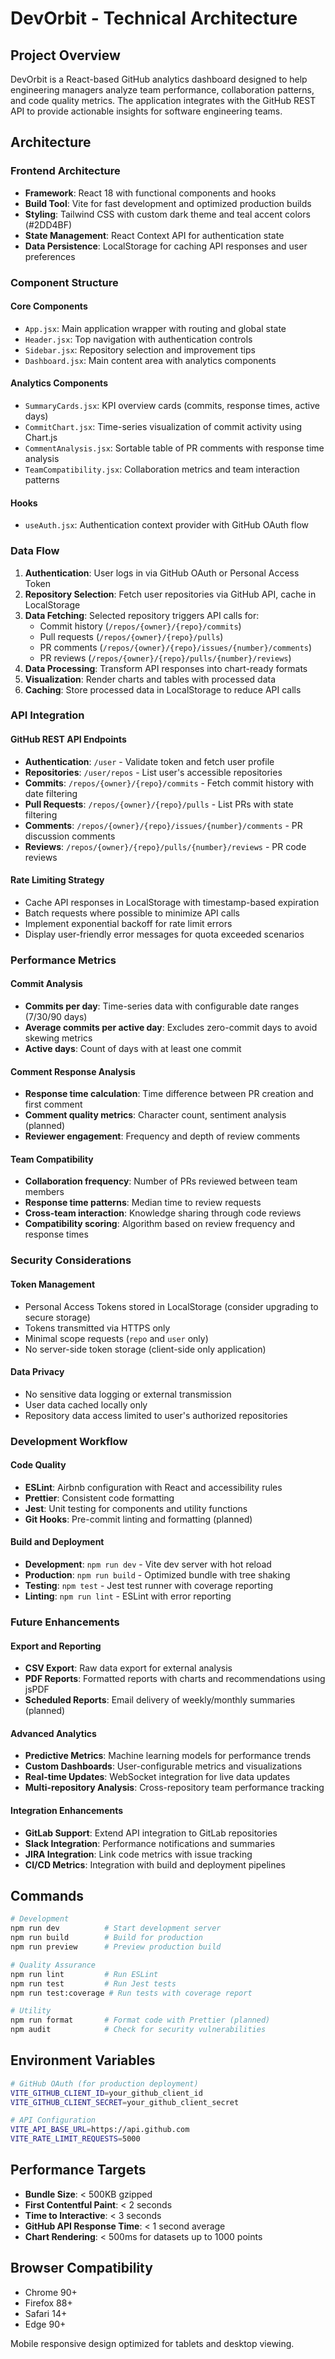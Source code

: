 # DevOrbit - Technical Architecture

## Project Overview

DevOrbit is a React-based GitHub analytics dashboard designed to help engineering managers analyze team performance, collaboration patterns, and code quality metrics. The application integrates with the GitHub REST API to provide actionable insights for software engineering teams.

## Architecture

### Frontend Architecture
- **Framework**: React 18 with functional components and hooks
- **Build Tool**: Vite for fast development and optimized production builds
- **Styling**: Tailwind CSS with custom dark theme and teal accent colors (#2DD4BF)
- **State Management**: React Context API for authentication state
- **Data Persistence**: LocalStorage for caching API responses and user preferences

### Component Structure

#### Core Components
- `App.jsx`: Main application wrapper with routing and global state
- `Header.jsx`: Top navigation with authentication controls
- `Sidebar.jsx`: Repository selection and improvement tips
- `Dashboard.jsx`: Main content area with analytics components

#### Analytics Components
- `SummaryCards.jsx`: KPI overview cards (commits, response times, active days)
- `CommitChart.jsx`: Time-series visualization of commit activity using Chart.js
- `CommentAnalysis.jsx`: Sortable table of PR comments with response time analysis
- `TeamCompatibility.jsx`: Collaboration metrics and team interaction patterns

#### Hooks
- `useAuth.jsx`: Authentication context provider with GitHub OAuth flow

### Data Flow

1. **Authentication**: User logs in via GitHub OAuth or Personal Access Token
2. **Repository Selection**: Fetch user repositories via GitHub API, cache in LocalStorage
3. **Data Fetching**: Selected repository triggers API calls for:
   - Commit history (`/repos/{owner}/{repo}/commits`)
   - Pull requests (`/repos/{owner}/{repo}/pulls`)
   - PR comments (`/repos/{owner}/{repo}/issues/{number}/comments`)
   - PR reviews (`/repos/{owner}/{repo}/pulls/{number}/reviews`)
4. **Data Processing**: Transform API responses into chart-ready formats
5. **Visualization**: Render charts and tables with processed data
6. **Caching**: Store processed data in LocalStorage to reduce API calls

### API Integration

#### GitHub REST API Endpoints
- **Authentication**: `/user` - Validate token and fetch user profile
- **Repositories**: `/user/repos` - List user's accessible repositories
- **Commits**: `/repos/{owner}/{repo}/commits` - Fetch commit history with date filtering
- **Pull Requests**: `/repos/{owner}/{repo}/pulls` - List PRs with state filtering
- **Comments**: `/repos/{owner}/{repo}/issues/{number}/comments` - PR discussion comments
- **Reviews**: `/repos/{owner}/{repo}/pulls/{number}/reviews` - PR code reviews

#### Rate Limiting Strategy
- Cache API responses in LocalStorage with timestamp-based expiration
- Batch requests where possible to minimize API calls
- Implement exponential backoff for rate limit errors
- Display user-friendly error messages for quota exceeded scenarios

### Performance Metrics

#### Commit Analysis
- **Commits per day**: Time-series data with configurable date ranges (7/30/90 days)
- **Average commits per active day**: Excludes zero-commit days to avoid skewing metrics
- **Active days**: Count of days with at least one commit

#### Comment Response Analysis
- **Response time calculation**: Time difference between PR creation and first comment
- **Comment quality metrics**: Character count, sentiment analysis (planned)
- **Reviewer engagement**: Frequency and depth of review comments

#### Team Compatibility
- **Collaboration frequency**: Number of PRs reviewed between team members
- **Response time patterns**: Median time to review requests
- **Cross-team interaction**: Knowledge sharing through code reviews
- **Compatibility scoring**: Algorithm based on review frequency and response times

### Security Considerations

#### Token Management
- Personal Access Tokens stored in LocalStorage (consider upgrading to secure storage)
- Tokens transmitted via HTTPS only
- Minimal scope requests (`repo` and `user` only)
- No server-side token storage (client-side only application)

#### Data Privacy
- No sensitive data logging or external transmission
- User data cached locally only
- Repository data access limited to user's authorized repositories

### Development Workflow

#### Code Quality
- **ESLint**: Airbnb configuration with React and accessibility rules
- **Prettier**: Consistent code formatting
- **Jest**: Unit testing for components and utility functions
- **Git Hooks**: Pre-commit linting and formatting (planned)

#### Build and Deployment
- **Development**: `npm run dev` - Vite dev server with hot reload
- **Production**: `npm run build` - Optimized bundle with tree shaking
- **Testing**: `npm test` - Jest test runner with coverage reporting
- **Linting**: `npm run lint` - ESLint with error reporting

### Future Enhancements

#### Export and Reporting
- **CSV Export**: Raw data export for external analysis
- **PDF Reports**: Formatted reports with charts and recommendations using jsPDF
- **Scheduled Reports**: Email delivery of weekly/monthly summaries (planned)

#### Advanced Analytics
- **Predictive Metrics**: Machine learning models for performance trends
- **Custom Dashboards**: User-configurable metrics and visualizations
- **Real-time Updates**: WebSocket integration for live data updates
- **Multi-repository Analysis**: Cross-repository team performance tracking

#### Integration Enhancements
- **GitLab Support**: Extend API integration to GitLab repositories
- **Slack Integration**: Performance notifications and summaries
- **JIRA Integration**: Link code metrics with issue tracking
- **CI/CD Metrics**: Integration with build and deployment pipelines

## Commands

```bash
# Development
npm run dev          # Start development server
npm run build        # Build for production
npm run preview      # Preview production build

# Quality Assurance
npm run lint         # Run ESLint
npm run test         # Run Jest tests
npm run test:coverage # Run tests with coverage report

# Utility
npm run format       # Format code with Prettier (planned)
npm audit            # Check for security vulnerabilities
```

## Environment Variables

```bash
# GitHub OAuth (for production deployment)
VITE_GITHUB_CLIENT_ID=your_github_client_id
VITE_GITHUB_CLIENT_SECRET=your_github_client_secret

# API Configuration
VITE_API_BASE_URL=https://api.github.com
VITE_RATE_LIMIT_REQUESTS=5000
```

## Performance Targets

- **Bundle Size**: < 500KB gzipped
- **First Contentful Paint**: < 2 seconds
- **Time to Interactive**: < 3 seconds
- **GitHub API Response Time**: < 1 second average
- **Chart Rendering**: < 500ms for datasets up to 1000 points

## Browser Compatibility

- Chrome 90+
- Firefox 88+
- Safari 14+
- Edge 90+

Mobile responsive design optimized for tablets and desktop viewing.